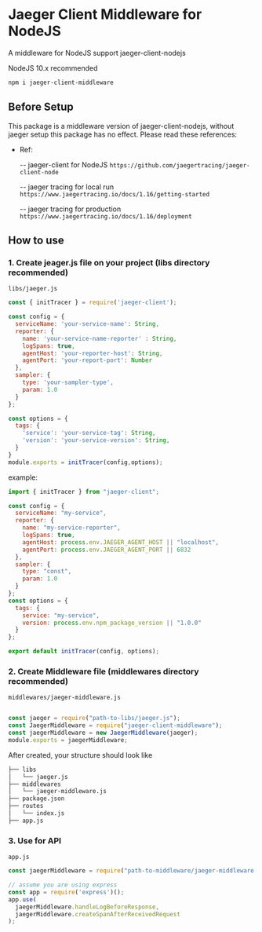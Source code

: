 # Jaeger Client Middleware for NodeJS

A middleware for NodeJS support jaeger-client-nodejs

NodeJS 10.x recommended

```bash
npm i jaeger-client-middleware
```

## Before Setup

This package is a middleware version of jaeger-client-nodejs, without jaeger setup this package has no effect.
Please read these references:

- Ref:

  -- jaeger-client for NodeJS `https://github.com/jaegertracing/jaeger-client-node`

  -- jaeger tracing for local run `https://www.jaegertracing.io/docs/1.16/getting-started`

  -- jaeger tracing for production `https://www.jaegertracing.io/docs/1.16/deployment`

## How to use

### 1. Create jeager.js file on your project (libs directory recommended)

`libs/jaeger.js`

```javascript
const { initTracer } = require('jaeger-client');

const config = {
  serviceName: 'your-service-name': String,
  reporter: {
    name: 'your-service-name-reporter' : String,
    logSpans: true,
    agentHost: 'your-reporter-host': String,
    agentPort: 'your-report-port': Number
  },
  sampler: {
    type: 'your-sampler-type',
    param: 1.0
  }
};

const options = {
  tags: {
    'service': 'your-service-tag': String,
    'version': 'your-service-version': String,
  }
}
module.exports = initTracer(config,options);
```

example:

```javascript
import { initTracer } from "jaeger-client";

const config = {
  serviceName: "my-service",
  reporter: {
    name: "my-service-reporter",
    logSpans: true,
    agentHost: process.env.JAEGER_AGENT_HOST || "localhost",
    agentPort: process.env.JAEGER_AGENT_PORT || 6832
  },
  sampler: {
    type: "const",
    param: 1.0
  }
};
const options = {
  tags: {
    service: "my-service",
    version: process.env.npm_package_version || "1.0.0"
  }
};

export default initTracer(config, options);
```

### 2. Create Middleware file (middlewares directory recommended)

`middlewares/jaeger-middleware.js`

```javascript

const jaeger = require("path-to-libs/jaeger.js");
const JaegerMiddleware = require("jaeger-client-middleware");
const jaegerMiddleware = new JaegerMiddleware(jaeger);
module.exports = jaegerMiddleware;
```

After created, your structure should look like

```bash
├── libs
│   └── jaeger.js
├── middlewares
│   └── jaeger-middleware.js
├── package.json
├── routes
│   └── index.js
├── app.js
```

### 3. Use for API

`app.js`

```javascript
const jaegerMiddleware = require("path-to-middleware/jaeger-middleware.js");

// assume you are using express
const app = require('express')();
app.use(
  jaegerMiddleware.handleLogBeforeResponse,
  jaegerMiddleware.createSpanAfterReceivedRequest
);
```
